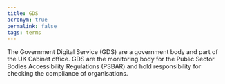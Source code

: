 ```yaml
---
title: GDS
acronym: true
permalink: false
tags: terms
---
```

The Government Digital Service (GDS) are a government body and part of the UK Cabinet office. GDS are the monitoring body for the Public Sector Bodies Accessibility Regulations (PSBAR) and hold responsibility for checking the compliance of organisations.